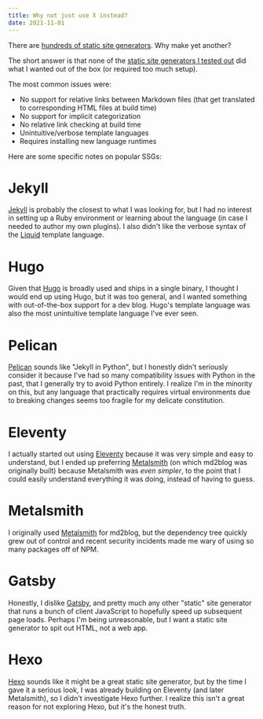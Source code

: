 ```yaml
---
title: Why not just use X instead?
date: 2021-11-01
---
```

There are [hundreds of static site generators](https://jamstack.org/generators/). Why make yet another?

The short answer is that none of the [static site generators I tested out](https://log.schemescape.com/posts/static-site-generators/comparison.html) did what I wanted out of the box (or required too much setup).

The most common issues were:

* No support for relative links between Markdown files (that get translated to corresponding HTML files at build time)
* No support for implicit categorization
* No relative link checking at build time
* Unintuitive/verbose template languages
* Requires installing new language runtimes

Here are some specific notes on popular SSGs:

# Jekyll
[Jekyll](https://jekyllrb.com/) is probably the closest to what I was looking for, but I had no interest in setting up a Ruby environment or learning about the language (in case I needed to author my own plugins). I also didn't like the verbose syntax of the [Liquid](https://shopify.github.io/liquid/) template language.

# Hugo
Given that [Hugo](https://gohugo.io/) is broadly used and ships in a single binary, I thought I would end up using Hugo, but it was too general, and I wanted something with out-of-the-box support for a dev blog. Hugo's template language was also the most unintuitive template language I've ever seen.

# Pelican
[Pelican](https://blog.getpelican.com/) sounds like "Jekyll in Python", but I honestly didn't seriously consider it because I've had so many compatibility issues with Python in the past, that I generally try to avoid Python entirely. I realize I'm in the minority on this, but any language that practically requires virtual environments due to breaking changes seems too fragile for my delicate constitution.

# Eleventy
I actually started out using [Eleventy](https://www.11ty.dev/) because it was very simple and easy to understand, but I ended up preferring [Metalsmith](https://metalsmith.io/) (on which md2blog was originally built) because Metalsmith was *even simpler*, to the point that I could easily understand everything it was doing, instead of having to guess.

# Metalsmith
I originally used [Metalsmith](https://metalsmith.io/) for md2blog, but the dependency tree quickly grew out of control and recent security incidents made me wary of using so many packages off of NPM.

# Gatsby
Honestly, I dislike [Gatsby](https://www.gatsbyjs.com/), and pretty much any other "static" site generator that runs a bunch of client JavaScript to hopefully speed up subsequent page loads. Perhaps I'm being unreasonable, but I want a static site generator to spit out HTML, not a web app.

# Hexo
[Hexo](https://hexo.io/) sounds like it might be a great static site generator, but by the time I gave it a serious look, I was already building on Eleventy (and later Metalsmith), so I didn't investigate Hexo further. I realize this isn't a great reason for not exploring Hexo, but it's the honest truth.
